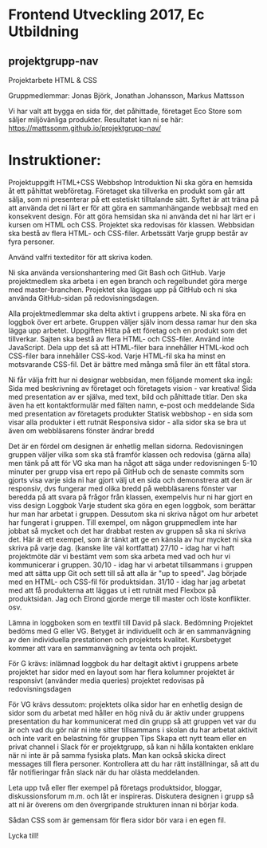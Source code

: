 # Frontend Utveckling 2017, Ec Utbildning
## projektgrupp-nav
Projektarbete HTML &amp; CSS

Gruppmedlemmar: Jonas Björk, Jonathan Johansson, Markus Mattsson

Vi har valt att bygga en sida för, det påhittade, företaget Eco Store som säljer miljövänliga produkter.
Resultatet kan ni se här: https://mattssonm.github.io/projektgrupp-nav/

# Instruktioner:
Projektuppgift HTML+CSS
Webbshop
Introduktion
Ni ska göra en hemsida åt ett påhittat webföretag. Företaget ska tillverka en produkt som går att sälja, som ni presenterar på ett estetiskt tilltalande sätt. Syftet är att träna på att använda det ni lärt er för att göra en sammanhängande webbsajt med en konsekvent design. För att göra hemsidan ska ni använda det ni har lärt er i kursen om HTML och CSS. Projektet ska redovisas för klassen. Webbsidan ska bestå av flera HTML- och CSS-filer.
Arbetssätt
Varje grupp består av fyra personer.

Använd valfri texteditor för att skriva koden.

Ni ska använda versionshantering med Git Bash och GitHub. Varje projektmedlem ska arbeta i en egen branch och regelbundet göra merge med master-branchen. Projektet ska läggas upp på GitHub och ni ska använda GitHub-sidan på redovisningsdagen.

Alla projektmedlemmar ska delta aktivt i gruppens arbete. Ni ska föra en loggbok över ert arbete. Gruppen väljer själv inom dessa ramar hur den ska lägga upp arbetet.
Uppgiften
Hitta på ett företag och en produkt som det tillverkar. Sajten ska bestå av flera HTML- och CSS-filer. Använd inte JavaScript. Dela upp det så att HTML-filer bara innehåller HTML-kod och CSS-filer bara innehåller CSS-kod. Varje HTML-fil ska ha minst en motsvarande CSS-fil. Det är bättre med många små filer än ett fåtal stora.

Ni får välja fritt hur ni designar webbsidan, men följande moment ska ingå:
Sida med beskrivning av företaget och företagets vision - var kreativa!
Sida med presentation av er själva, med text, bild och påhittade titlar. Den ska även ha ett kontaktformulär med fälten namn, e-post och meddelande
Sida med presentation av företagets produkter
Statisk webbshop  - en sida som visar alla produkter i ett rutnät
Responsiva sidor - alla sidor ska se bra ut även om webbläsarens fönster ändrar bredd

Det är en fördel om designen är enhetlig mellan sidorna.
Redovisningen
gruppen väljer vilka som ska stå framför klassen och redovisa (gärna alla) men tänk på att för VG ska man ha något att säga under redovisningen
5-10 minuter per grupp
visa ert repo på GitHub och de senaste commits som gjorts
visa varje sida ni har gjort
välj ut en sida och demonstrera att den är responsiv, dvs fungerar med olika bredd på webbläsarens fönster
var beredda på att svara på frågor från klassen, exempelvis hur ni har gjort en viss design
Loggbok
Varje student ska göra en egen loggbok, som berättar hur man har arbetat i gruppen. Dessutom ska ni skriva något om hur arbetet har fungerat i gruppen. Till exempel, om någon gruppmedlem inte har jobbat så mycket och det har drabbat resten av gruppen så ska ni skriva det. Här är ett exempel, som är tänkt att ge en känsla av hur mycket ni ska skriva på varje dag. (kanske lite väl kortfattat)
27/10 - idag har vi haft projektmöte där vi bestämt vem som ska arbeta med vad och hur vi kommunicerar i gruppen.
30/10 - idag har vi arbetat tillsammans i gruppen med att sätta upp Git och sett till så att alla är "up to speed". Jag började med en HTML- och CSS-fil för produktsidan.
31/10 - idag har jag arbetat med att få produkterna att läggas ut i ett rutnät med Flexbox på produktsidan. Jag och Elrond gjorde merge till master och löste konflikter.
osv.

Lämna in loggboken som en textfil till David på slack.
Bedömning
Projektet bedöms med G eller VG. Betyget är individuellt och är en sammanvägning av den individuella prestationen och projektets kvalitet. Kursbetyget kommer att vara en sammanvägning av tenta och projekt.

För G krävs:
inlämnad loggbok
du har deltagit aktivt i gruppens arbete
projektet har sidor med en layout som har flera kolumner
projektet är responsivt (använder media queries)
projektet redovisas på redovisningsdagen

För VG krävs dessutom:
projektets olika sidor har en enhetlig design
de sidor som du arbetat med håller en hög nivå
du är aktiv under gruppens presentation
du har kommunicerat med din grupp så att gruppen vet var du är och vad du gör när ni inte sitter tillsammans i skolan
du har arbetat aktivit och inte varit en belastning för gruppen
Tips
Skapa ett nytt team eller en privat channel i Slack för er projektgrupp, så kan ni hålla kontakten enklare när ni inte är på samma fysiska plats. Man kan också skicka direct messages till flera personer. Kontrollera att du har rätt inställningar, så att du får notifieringar från slack när du har olästa meddelanden.

Leta upp två eller fler exempel på företags produktsidor, bloggar, diskussionsforum m.m. och låt er inspireras. Diskutera designen i grupp så att ni är överens om den övergripande strukturen innan ni börjar koda.

Sådan CSS som är gemensam för flera sidor bör vara i en egen fil.


Lycka till!

